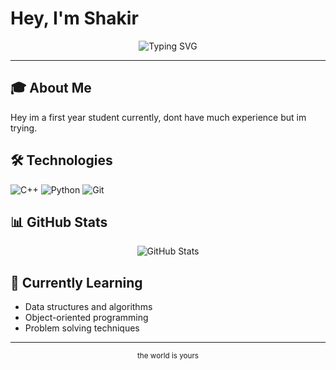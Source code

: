 # Hey, I'm Shakir

<div align="center">
  <img src="https://readme-typing-svg.herokuapp.com?font=Fira+Code&size=22&duration=3000&pause=1000&color=36BCF7&center=true&vCenter=true&width=400&lines=First+Year+CS+Student;C%2B%2B+%26+Python+Learner" alt="Typing SVG" />
</div>

---

## 🎓 About Me

Hey im a first year student currently, dont have much experience but im trying. 

## 🛠️ Technologies

![C++](https://img.shields.io/badge/-C++-00599C?style=for-the-badge&logo=cplusplus&logoColor=white)
![Python](https://img.shields.io/badge/-Python-3776AB?style=for-the-badge&logo=python&logoColor=white)
![Git](https://img.shields.io/badge/-Git-F05032?style=for-the-badge&logo=git&logoColor=white)

## 📊 GitHub Stats

<div align="center">
  <img src="https://github-readme-stats.vercel.app/api?username=yourusername&show_icons=true&theme=vue" alt="GitHub Stats" />
</div>

## 🌱 Currently Learning

- Data structures and algorithms
- Object-oriented programming
- Problem solving techniques

---

<div align="center">
  <sub>the world is yours</sub>
</div>
